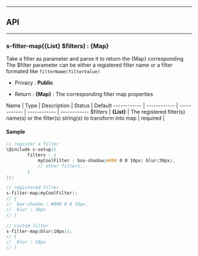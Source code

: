 


-----------------------------
## API
-----------------------------

### s-filter-map({List}<String> $filters) : {Map}
Take a filter as parameter and parse it to return the {Map} corresponding
The $filter parameter can be either a registered filter name or a filter formated like `filterName(filterValue)`

- Privacy : **Public**

- Return : **{Map}** : The corresponding filter map properties

Name | Type | Description | Status | Default
------------ | ------------ | ------------ | ------------ | ------------
$filters | **{List}<String>** | The registered filter(s) name(s) or the filter(s) string(s) to transform into map | required | 


#### Sample
```scss
// register a filter
\@include s-setup((
		filters : (
			myCoolFilter : box-shadow(#000 0 0 10px) blur(30px),
			// other filters...
		)
));

// registered filter
s-filter-map(myCoolFilter);
// {
// 	box-shadow : #000 0 0 10px,
// 	blur : 30px
// }

// custom filter
s-filter-map(blur(10px));
// {
// 	blur : 10px
// }

```


